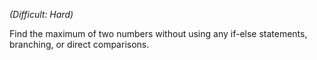 _(Difficult: Hard)_

Find the maximum of two numbers without using any if-else statements, branching, or direct comparisons.